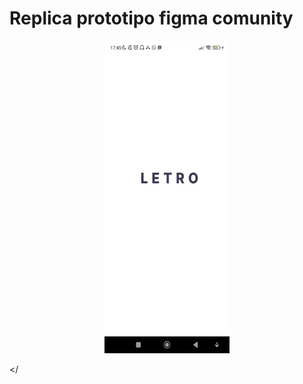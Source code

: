 # Replica prototipo figma comunity
<p align="center">
    <img width="200" height="500" src="assets\projeto.gif">
   
</